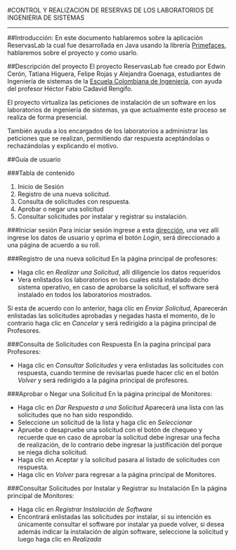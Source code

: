 #CONTROL Y REALIZACION DE RESERVAS DE LOS LABORATORIOS DE INGENIERIA DE SISTEMAS***##Introducción:En este documento hablaremos sobre la aplicación ReservasLab la cual fue desarrollada en Java usando la librería [Primefaces](http://www.primefaces.org/), hablaremos sobre el proyecto y como usarlo.##Descripción del proyectoEl proyecto ReservasLab fue creado por Edwin Cerón, Tatiana Higuera, Felipe Rojas y Alejandra Goenaga, estudiantes de Ingeniería de sistemas de la [Escuela Colombiana de Ingeniería](http://www.escuelaing.edu.co/es/), con ayuda del profesor Héctor Fabio Cadavid Rengifo.El proyecto virtualiza las peticiones de instalación de un software en los laboratorios de ingeniería de sistemas, ya que actualmente este proceso se realiza de forma presencial.También ayuda a los encargados de los laboratorios a administrar las peticiones que se realizan, permitiendo dar respuesta aceptándolas o rechazándolas y explicando el motivo.##Guía de usuario###Tabla de contenido1. Inicio de Sesión2. Registro de una nueva solicitud.3. Consulta de solicitudes con respuesta.4. Aprobar o negar una solicitud5. Consultar solicitudes por instalar y registrar su instalación.###Iniciar sesión Para iniciar sesión ingrese a esta [dirección](http://reservaslab.herokuapp.com/login.xhtml), una vez allí ingrese los datos de usuario y oprima el botón *Login*, será direccionado a una página de acuerdo a su roll.###Registro de una nueva solicitudEn la página principal de profesores:- Haga clic en *Realizar una Solicitud*, allí diligencie los datos requeridos- Vera enlistados los laboratorios en los cuales está instalado dicho sistema operativo, en caso de aprobarse la solicitud, el software será instalado en todos los laboratorios mostrados.Si esta de acuerdo con lo anterior, haga clic en *Enviar Solicitud*, Aparecerán enlistadas las solicitudes aprobadas y negadas hasta el momento, de lo contrario haga clic en *Cancelar* y será redirigido a la página principal de Profesores.###Consulta de Solicitudes con RespuestaEn la pagina principal para Profesores:- Haga clic en *Consultar Solicitudes* y vera enlistadas las solicitudes con respuesta, cuando termine de revisarlas puede hacer clic en el botón *Volver* y será redirigido a la página principal de profesores.###Aprobar o Negar una SolicitudEn la página principal de Monitores:- Haga clic en *Dar Respuesta a una Solicitud* Aparecerá una lista con las solicitudes que no han sido respondido.- Seleccione un solicitud de la lista y haga clic en *Seleccionar*- Apruebe o desapruebe una solicitud con el botón de chequeo y recuerde que en caso de aprobar la solicitud debe ingresar una fecha de realización, de lo contrario debe ingresar la justificación del porque se niega dicha solicitud.- Haga clic en Aceptar y la solicitud pasara al listado de solicitudes con respuesta.- Haga clic en *Volver* para regresar a la página principal de Monitores.###Consultar Solicitudes por Instalar y Registrar su InstalaciónEn la página principal de Monitores:- Haga clic en *Registrar Instalación de Software*- Encontrará enlistadas las solicitudes por instalar, si su intención es únicamente consultar el software por instalar ya puede volver, si desea además indicar la instalación de algún software, seleccione la solicitud y luego haga clic en *Realizada*	